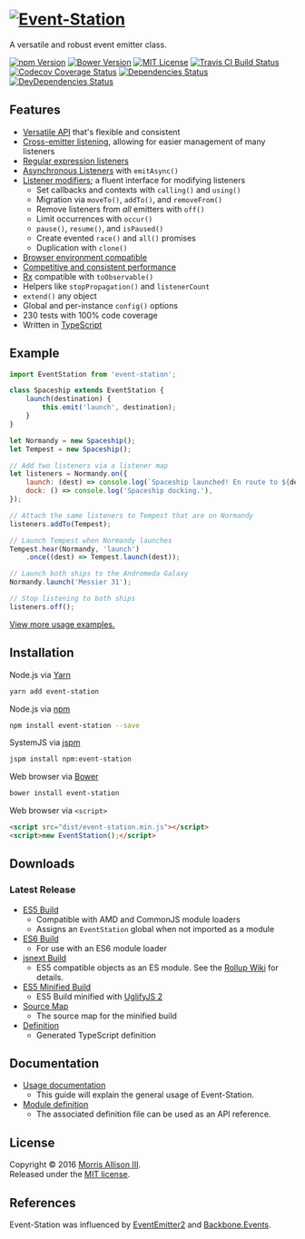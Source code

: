 # [![Event-Station][logo]][homepage]

[logo]: https://cldup.com/nNDX7LGO96.svg
[homepage]: https://github.com/morrisallison/event-station

A versatile and robust event emitter class.

[![npm Version][badge-npm]][npm]
[![Bower Version][badge-bower]][bower]
[![MIT License][badge-license]][license]
[![Travis CI Build Status][badge-travis]][travis]
[![Codecov Coverage Status][badge-codecov]][codecov]
[![Dependencies Status][badge-dependencies]][bithound]
[![DevDependencies Status][badge-dependencies-dev]][bithound]

[badge-bower]: https://img.shields.io/bower/v/event-station.svg?style=flat-square
[badge-codecov]: https://img.shields.io/codecov/c/github/morrisallison/event-station.svg?style=flat-square
[badge-dependencies-dev]: https://img.shields.io/bithound/devDependencies/github/morrisallison/event-station.svg?style=flat-square
[badge-dependencies]: https://img.shields.io/bithound/dependencies/github/morrisallison/event-station.svg?style=flat-square
[badge-license]: https://img.shields.io/badge/license-MIT-blue.svg?style=flat-square
[badge-npm]: https://img.shields.io/npm/v/event-station.svg?style=flat-square
[badge-travis]: https://img.shields.io/travis/morrisallison/event-station.svg?style=flat-square
[bithound]: https://bithound.io/github/morrisallison/event-station
[bower]: http://bower.io/search/?q=event-station
[codecov]: https://codecov.io/gh/morrisallison/event-station
[license]: https://github.com/morrisallison/event-station/raw/master/LICENSE
[npm]: https://www.npmjs.com/package/event-station
[travis]: https://travis-ci.org/morrisallison/event-station

## Features

* [Versatile API][] that's flexible and consistent
* [Cross-emitter listening][], allowing for easier management of many listeners
* [Regular expression listeners][]
* [Asynchronous Listeners][] with `emitAsync()`
* [Listener modifiers][]; a fluent interface for modifying listeners
    * Set callbacks and contexts with `calling()` and `using()`
    * Migration via `moveTo()`, `addTo()`, and `removeFrom()`
    * Remove listeners from *all* emitters with `off()`
    * Limit occurrences with `occur()`
    * `pause()`, `resume()`, and `isPaused()`
    * Create evented `race()` and `all()` promises
    * Duplication with `clone()`
* [Browser environment compatible][]
* [Competitive and consistent performance][]
* [Rx][] compatible with `toObservable()`
* Helpers like `stopPropagation()` and `listenerCount`
* `extend()` any object
* Global and per-instance `config()` options
* 230 tests with 100% code coverage
* Written in [TypeScript][]

[Versatile API]: https://github.com/morrisallison/event-station/blob/master/docs/Usage.md
[Cross-emitter listening]: https://github.com/morrisallison/event-station/blob/master/docs/Usage.md#cross-emitter-listening
[Regular expression listeners]: https://github.com/morrisallison/event-station/blob/master/docs/Usage.md#regular-expression-listeners
[Asynchronous Listeners]: https://github.com/morrisallison/event-station/blob/master/docs/Usage.md#asynchronous-listeners
[Listener modifiers]: https://github.com/morrisallison/event-station/blob/master/docs/Usage.md#listener-modifiers
[Browser environment compatible]: https://github.com/morrisallison/event-station/blob/master/docs/Usage.md#browser-usage
[Competitive and consistent performance]: https://github.com/morrisallison/event-station/blob/master/docs/Performance.md

[Rx]: https://www.npmjs.com/package/rx
[TypeScript]: https://github.com/Microsoft/TypeScript

## Example

```javascript
import EventStation from 'event-station';

class Spaceship extends EventStation {
    launch(destination) {
        this.emit('launch', destination);
    }
}

let Normandy = new Spaceship();
let Tempest = new Spaceship();

// Add two listeners via a listener map
let listeners = Normandy.on({
    launch: (dest) => console.log(`Spaceship launched! En route to ${dest}.`),
    dock: () => console.log('Spaceship docking.'),
});

// Attach the same listeners to Tempest that are on Normandy
listeners.addTo(Tempest);

// Launch Tempest when Normandy launches
Tempest.hear(Normandy, 'launch')
    .once((dest) => Tempest.launch(dest));

// Launch both ships to the Andromeda Galaxy
Normandy.launch('Messier 31');

// Stop listening to both ships
listeners.off();
```

[View more usage examples.](https://github.com/morrisallison/event-station/blob/master/docs/Examples.md)

## Installation

Node.js via [Yarn](https://yarnpkg.com/)

```bash
yarn add event-station
```

Node.js via [npm](https://www.npmjs.com/)

```bash
npm install event-station --save
```

SystemJS via [jspm](http://jspm.io/)

```bash
jspm install npm:event-station
```

Web browser via [Bower](http://bower.io/)

```bash
bower install event-station
```

Web browser via `<script>`

```html
<script src="dist/event-station.min.js"></script>
<script>new EventStation();</script>
```

## Downloads

### Latest Release

* [ES5 Build][]
    - Compatible with AMD and CommonJS module loaders
    - Assigns an `EventStation` global when not imported as a module
* [ES6 Build][]
    - For use with an ES6 module loader
* [jsnext Build][]
    - ES5 compatible objects as an ES module. See the [Rollup Wiki][] for details.
* [ES5 Minified Build][]
    - ES5 Build minified with [UglifyJS 2][]
* [Source Map][]
    - The source map for the minified build
* [Definition][]
    - Generated TypeScript definition

[Definition]: https://github.com/morrisallison/event-station/raw/master/dist/event-station.d.ts
[ES5 Build]: https://github.com/morrisallison/event-station/raw/master/dist/event-station.js
[ES5 Minified Build]: https://github.com/morrisallison/event-station/raw/master/dist/event-station.min.js
[ES6 Build]: https://github.com/morrisallison/event-station/raw/master/dist/event-station.es6.js
[jsnext Build]: https://github.com/morrisallison/event-station/raw/master/dist/event-station.jsnext.js
[Source Map]: https://github.com/morrisallison/event-station/raw/master/dist/event-station.min.js.map

[Rollup Wiki]: https://github.com/rollup/rollup/wiki/jsnext:main
[UglifyJS 2]: https://github.com/mishoo/UglifyJS2

## Documentation

* [Usage documentation][]
    - This guide will explain the general usage of Event-Station.
* [Module definition][]
    - The associated definition file can be used as an API reference.

[Usage documentation]: https://github.com/morrisallison/event-station/blob/master/docs/Usage.md
[Module definition]: https://github.com/morrisallison/event-station/blob/master/dist/event-station.d.ts

## License

Copyright &copy; 2016 [Morris Allison III](http://morris.xyz).
<br>Released under the [MIT license][license].

## References

Event-Station was influenced by [EventEmitter2][] and [Backbone.Events][].

[Backbone.Events]: http://backbonejs.org/#Events
[EventEmitter2]: https://github.com/asyncly/EventEmitter2
